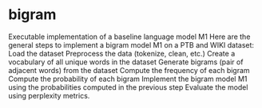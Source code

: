 # bigram
Executable implementation of a baseline language model M1
Here are the general steps to implement a bigram model M1 on a PTB and WIKI dataset:
Load the dataset
Preprocess the data (tokenize, clean, etc.)
Create a vocabulary of all unique words in the dataset
Generate bigrams (pair of adjacent words) from the dataset
Compute the frequency of each bigram
Compute the probability of each bigram
Implement the bigram model M1 using the probabilities computed in the previous step
Evaluate the model using perplexity metrics.
